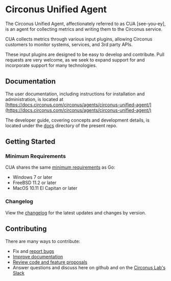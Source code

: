 # Circonus Unified Agent

The Circonus Unified Agent, affectionately referred to as CUA [see-you-ey], is an agent for collecting metrics and writing them to the Circonus service.

CUA collects metrics through various input plugins, allowing Circonus customers to monitor systems, services, and 3rd party APIs.

These input plugins are designed to be easy to develop and contribute. Pull requests are very welcome, as we seek to expand support for and incorporate support for many technologies.

## Documentation

The user documentation, including instructions for installation and administration, is located at [https://docs.circonus.com/circonus/agents/circonus-unified-agent/](https://docs.circonus.com/circonus/agents/circonus-unified-agent/)

The developer guide, covering concepts and development details, is located under the [docs](/docs) directory of the present repo.

## Getting Started

### Minimum Requirements

CUA shares the same [minimum requirements](https://github.com/golang/go/wiki/MinimumRequirements) as Go:

- Windows 7 or later
- FreeBSD 11.2 or later
- MacOS 10.11 El Capitan or later

### Changelog

View the [changelog](/CHANGELOG.md) for the latest updates and changes by
version.

## Contributing

There are many ways to contribute:

- Fix and [report bugs](https://github.com/circonus-labs/circonus-unified-agent/issues/new)
- [Improve documentation](https://github.com/circonus-labs/circonus-unified-agent/issues?q=is%3Aopen+label%3Adocumentation)
- [Review code and feature proposals](https://github.com/circonus-labs/circonus-unified-agent/pulls)
- Answer questions and discuss here on github and on the [Circonus Lab's Slack](http://slack.s.circonus.com/)

